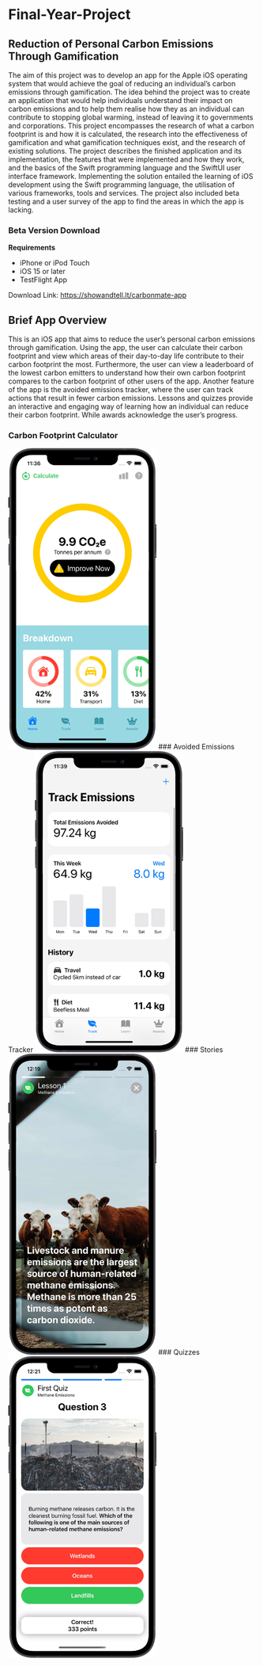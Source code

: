 # Final-Year-Project
## Reduction of Personal Carbon Emissions Through Gamification

The aim of this project was to develop an app for the Apple iOS operating system that would achieve the goal of reducing an individual’s carbon emissions through gamification. The idea behind the project was to create an application that would help individuals understand their impact on carbon emissions and to help them realise how they as an individual can contribute to stopping global warming, instead of leaving it to governments and corporations. This project encompasses the research of what a carbon footprint is and how it is calculated, the research into the effectiveness of gamification and what gamification techniques exist, and the research of existing solutions. The project describes the finished application and its implementation, the features that were implemented and how they work, and the basics of the Swift programming language and the SwiftUI user interface framework. Implementing the solution entailed the learning of iOS development using the Swift programming language, the utilisation of various frameworks, tools and services. The project also included beta testing and a user survey of the app to find the areas in which the app is lacking.

### Beta Version Download

**Requirements**
* iPhone or iPod Touch
* iOS 15 or later
* TestFlight App

Download Link: https://showandtell.lt/carbonmate-app

## Brief App Overview
This is an iOS app that aims to reduce the user’s personal carbon emissions through gamification. Using the app, the user can calculate their carbon footprint and view which areas of their day-to-day life contribute to their carbon footprint the most. Furthermore, the user can view a leaderboard of the lowest carbon emitters to understand how their own carbon footprint compares to the carbon footprint of other users of the app. Another feature of the app is the avoided emissions tracker, where the user can track actions that result in fewer carbon emissions. Lessons and quizzes provide an interactive and engaging way of learning how an individual can reduce their carbon footprint. While awards acknowledge the user’s progress.

### Carbon Footprint Calculator
<img src="Screenshots/home.jpg" width="300">
### Avoided Emissions Tracker
<img src="Screenshots/tracker.jpg" width="300">
### Stories
<img src="Screenshots/story.jpg" width="300">
### Quizzes
<img src="Screenshots/quiz.jpg" width="300">
